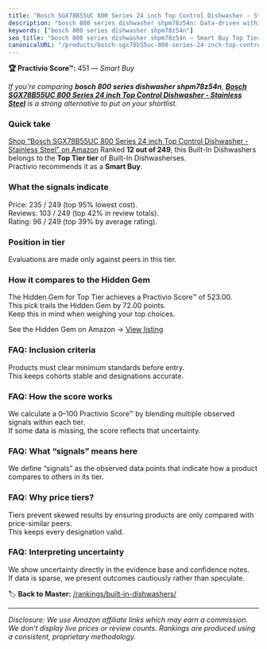 ```yaml
---
title: "Bosch SGX78B55UC 800 Series 24 inch Top Control Dishwasher - Stainless Steel"
description: "bosch 800 series dishwasher shpm78z54n: Data-driven within Top Tier ranking using the Practivio Score™. Positioned by quality, value, demand, findability, mome…"
keywords: ["bosch 800 series dishwasher shpm78z54n"]
seo_title: "bosch 800 series dishwasher shpm78z54n — Smart Buy Top Tier (2025)"
canonicalURL: "/products/bosch-sgx78b55uc-800-series-24-inch-top-control-dishwasher-stainless-steel-B08TG4LBYQ/"
---
```


**🏆 Practivio Score™:** 451 — _Smart Buy_


*If you're comparing **bosch 800 series dishwasher shpm78z54n**, **[Bosch SGX78B55UC 800 Series 24 inch Top Control Dishwasher - Stainless Steel](https://www.amazon.com/dp/B08TG4LBYQ?tag=practivio-20)** is a strong alternative to put on your shortlist.*
### Quick take
[Shop “Bosch SGX78B55UC 800 Series 24 inch Top Control Dishwasher - Stainless Steel” on Amazon](https://www.amazon.com/dp/B08TG4LBYQ?tag=practivio-20)
Ranked **12 out of 249**, this Built-In Dishwashers belongs to the **Top Tier tier** of Built-In Dishwasherses.  
Practivio recommends it as a **Smart Buy**.

### What the signals indicate
Price: 235 / 249 (top 95% lowest cost).  
Reviews: 103 / 249 (top 42% in review totals).  
Rating: 96 / 249 (top 39% by average rating).  

### Position in tier
Evaluations are made only against peers in this tier.

### How it compares to the Hidden Gem
The Hidden Gem for Top Tier achieves a Practivio Score™ of 523.00.  
This pick trails the Hidden Gem by 72.00 points.  
Keep this in mind when weighing your top choices.  

See the Hidden Gem on Amazon → [View listing](https://www.amazon.com/dp/B07DM73CX5?tag=practivio-20)

### FAQ: Inclusion criteria
Products must clear minimum standards before entry.  
This keeps cohorts stable and designations accurate.

### FAQ: How the score works
We calculate a 0–100 Practivio Score™ by blending multiple observed signals within each tier.  
If some data is missing, the score reflects that uncertainty.

### FAQ: What “signals” means here
We define “signals” as the observed data points that indicate how a product compares to others in its tier.

### FAQ: Why price tiers?
Tiers prevent skewed results by ensuring products are only compared with price-similar peers.  
This keeps every designation valid.

### FAQ: Interpreting uncertainty
We show uncertainty directly in the evidence base and confidence notes.  
If data is sparse, we present outcomes cautiously rather than speculate.


🏷️ **Back to Master:** [/rankings/built-in-dishwashers/](/rankings/built-in-dishwashers/)

---
_Disclosure: We use Amazon affiliate links which may earn a commission. We don’t display live prices or review counts. Rankings are produced using a consistent, proprietary methodology._
